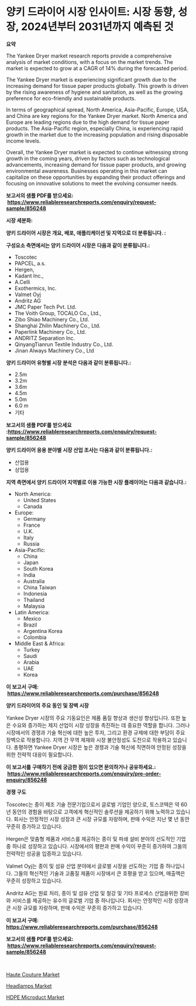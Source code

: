 <p><h1>양키 드라이어 시장 인사이트: 시장 동향, 성장, 2024년부터 2031년까지 예측된 것</h1></p><p><strong>요약</strong></p>
<p><p>The Yankee Dryer market research reports provide a comprehensive analysis of market conditions, with a focus on the market trends. The market is expected to grow at a CAGR of 14% during the forecasted period. </p><p>The Yankee Dryer market is experiencing significant growth due to the increasing demand for tissue paper products globally. This growth is driven by the rising awareness of hygiene and sanitation, as well as the growing preference for eco-friendly and sustainable products. </p><p>In terms of geographical spread, North America, Asia-Pacific, Europe, USA, and China are key regions for the Yankee Dryer market. North America and Europe are leading regions due to the high demand for tissue paper products. The Asia-Pacific region, especially China, is experiencing rapid growth in the market due to the increasing population and rising disposable income levels.</p><p>Overall, the Yankee Dryer market is expected to continue witnessing strong growth in the coming years, driven by factors such as technological advancements, increasing demand for tissue paper products, and growing environmental awareness. Businesses operating in this market can capitalize on these opportunities by expanding their product offerings and focusing on innovative solutions to meet the evolving consumer needs.</p></p>
<p><strong>보고서의 샘플 PDF를 받으세요: &nbsp;<a href="https://www.reliableresearchreports.com/enquiry/request-sample/856248">https://www.reliableresearchreports.com/enquiry/request-sample/856248</a></strong></p>
<p><strong>시장 세분화:</strong></p>
<p><strong> 양키 드라이어 시장은 개요, 배포, 애플리케이션 및 지역으로 더 분류됩니다. :</strong></p>
<p><strong>구성요소 측면에서는 양키 드라이어 시장은 다음과 같이 분류됩니다.:</strong></p>
<p><ul><li>Toscotec</li><li>PAPCEL, a.s.</li><li>Hergen,</li><li>Kadant Inc.,</li><li>A.Celli</li><li>Exothermics, Inc.</li><li>Valmet Oyj</li><li>Andritz AG</li><li>JMC Paper Tech Pvt. Ltd.</li><li>The Voith Group, TOCALO Co., Ltd.,</li><li>Zibo Shiao Machinery Co., Ltd.</li><li>Shanghai Zhilin Machinery Co., Ltd.</li><li>Paperlink Machinery Co., Ltd.</li><li>ANDRITZ Separation Inc.</li><li>QinyangTianrun Textile Industry Co., Ltd.</li><li>Jinan Always Machinery Co., Ltd</li></ul></p>
<p><strong> 양키 드라이어 유형별 시장 분석은 다음과 같이 분류됩니다.:</strong></p>
<p><ul><li>2.5m</li><li>3.2m</li><li>3.6m</li><li>4.5m</li><li>5.0m</li><li>6.0 m</li><li>기타</li></ul></p>
<p><strong>보고서의 샘플 PDF를 받으세요 :<a href="https://www.reliableresearchreports.com/enquiry/request-sample/856248">https://www.reliableresearchreports.com/enquiry/request-sample/856248</a></strong></p>
<p><strong> 양키 드라이어 응용 분야별 시장 산업 조사는 다음과 같이 분류됩니다.:</strong></p>
<p><ul><li>산업용</li><li>상업용</li></ul></p>
<p><strong>지역 측면에서 양키 드라이어 지역별로 이용 가능한 시장 플레이어는 다음과 같습니다.:</strong></p>
<p><ul>
    <li>
        North America:
        <ul>
            <li>United States</li>
            <li>Canada</li>
        </ul>
    </li>
    <li>
        Europe:
        <ul>
            <li>Germany</li>
            <li>France</li>
            <li>U.K.</li>
            <li>Italy</li>
            <li>Russia</li>
        </ul>
    </li>
    <li>
        Asia-Pacific:
        <ul>
            <li>China</li>
            <li>Japan</li>
            <li>South Korea</li>
            <li>India</li>
            <li>Australia</li>
            <li>China Taiwan</li>
            <li>Indonesia</li>
            <li>Thailand</li>
            <li>Malaysia</li>
        </ul>
    </li>
    <li>
        Latin America:
        <ul>
            <li>Mexico</li>
            <li>Brazil</li>
            <li>Argentina Korea</li>
            <li>Colombia</li>
        </ul>
    </li>
    <li>
        Middle East & Africa:
        <ul>
            <li>Turkey</li>
            <li>Saudi</li>
            <li>Arabia</li>
            <li>UAE</li>
            <li>Korea</li>
        </ul>
    </li>
    </ul></p>
<p><strong>이 보고서 구매: &nbsp;<a href="https://www.reliableresearchreports.com/purchase/856248">https://www.reliableresearchreports.com/purchase/856248</a></strong></p>
<p><strong>양키 드라이어의 주요 동인 및 장벽 시장</strong></p>
<p><p>Yankee Dryer 시장의 주요 기동요인은 제품 품질 향상과 생산성 향상입니다. 또한 높은 수요와 증가하는 제지 산업이 시장 성장을 촉진하는 데 중요한 역할을 합니다. 그러나 시장에서의 경쟁과 기술 혁신에 대한 높은 투자, 그리고 환경 규제에 대한 부담이 주요 장벽으로 작용합니다. 지역 간 무역 제재와 시장 불안정성도 도전으로 작용하고 있습니다. 총평하면 Yankee Dryer 시장은 높은 경쟁과 기술 혁신에 직면하여 안정된 성장을 위한 전략적 대응이 필요합니다.</p></p>
<p><strong>이 보고서를 구매하기 전에 궁금한 점이 있으면 문의하거나 공유하세요.: &nbsp;<a href="https://www.reliableresearchreports.com/enquiry/pre-order-enquiry/856248">https://www.reliableresearchreports.com/enquiry/pre-order-enquiry/856248</a></strong></p>
<p><strong>경쟁 구도</strong></p>
<p><p>Toscotec는 종이 제조 기술 전문기업으로서 글로벌 기업인 양으로, 토스코텍은 약 60 년 동안의 경험을 바탕으로 고객에게 혁신적인 솔루션을 제공하기 위해 노력하고 있습니다. 회사는 안정적인 시장 성장과 큰 시장 규모를 자랑하며, 판매 수익은 지난 몇 년 동안 꾸준히 증가하고 있습니다.</p><p>Hergen은 맞춤형 제품과 서비스를 제공하는 종이 및 파쇄 설비 분야의 선도적인 기업 중 하나로 성장하고 있습니다. 시장에서의 평판과 판매 수익이 꾸준히 증가하여 그들의 전략적인 성공을 입증하고 있습니다. </p><p>Valmet Oyj는 종이 및 섬유 산업 분야에서 글로벌 시장을 선도하는 기업 중 하나입니다. 그들의 혁신적인 기술과 고품질 제품이 시장에서 큰 호평을 받고 있으며, 매출액은 꾸준히 성장하고 있습니다.</p><p>Andritz AG는 원료 처리, 종이 및 섬유 산업 및 철강 및 기타 프로세스 산업을위한 장비와 서비스를 제공하는 유수의 글로벌 기업 중 하나입니다. 회사는 안정적인 시장 성장과 큰 시장 규모를 자랑하며, 판매 수익은 꾸준히 증가하고 있습니다.</p></p>
<p><strong>이 보고서 구매: &nbsp; <a href="https://www.reliableresearchreports.com/purchase/856248">https://www.reliableresearchreports.com/purchase/856248</a></strong></p>
<p><strong>보고서의 샘플 PDF를 받으세요: &nbsp;<a href="https://www.reliableresearchreports.com/enquiry/request-sample/856248">https://www.reliableresearchreports.com/enquiry/request-sample/856248</a></strong><strong></strong></p>
<p>&nbsp;</p>
<p><p><a href="https://github.com/nicoletavirag/Market-Research-Report-List-2/blob/main/haute-couture-market.md">Haute Couture Market</a></p><p><a href="https://github.com/peachesmcdowel1/Market-Research-Report-List-1/blob/main/headlamps-market.md">Headlamps Market</a></p><p><a href="https://github.com/redneck06/Market-Research-Report-List-2/blob/main/hdpe-microduct-market.md">HDPE Microduct Market</a></p></p>